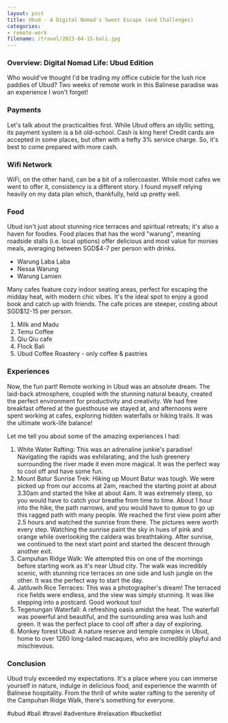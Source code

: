 ```yaml
---
layout: post
title: Ubud - A Digital Nomad's Sweet Escape (and Challenges)
categories:
- remote-work
filename: /travel/2023-04-15-bali.jpg
---
```


<div id="temp-toc-placeholder" style="display:none;">
<h4>On This Page</h4>
* TOC
{:toc}
</div>


### Overview: Digital Nomad Life: Ubud Edition
Who would've thought I'd be trading my office cubicle for the lush rice paddies of Ubud? Two weeks of remote work in this Balinese paradise was an experience I won't forget!

### Payments
Let's talk about the practicalities first. While Ubud offers an idyllic setting, its payment system is a bit old-school. Cash is king here! Credit cards are accepted in some places, but often with a hefty 3% service charge. So, it's best to come prepared with more cash.

### Wifi Network
WiFi, on the other hand, can be a bit of a rollercoaster. While most cafes we went to offer it, consistency is a different story. I found myself relying heavily on my data plan which, thankfully, held up pretty well.

### Food
Ubud isn't just about stunning rice terraces and spiritual retreats; it's also a haven for foodies. Food places that has the word "warung", meaning roadside stalls (i.e. local options) offer delicious and most value for monies meals, averaging between SGD$4-7 per person with drinks.
- Warung Laba Laba
- Nessa Warung
- Warung Lamien

Many cafes feature cozy indoor seating areas, perfect for escaping the midday heat, with modern chic vibes. It's the ideal spot to enjoy a good book and catch up with friends. The cafe prices are steeper, costing about SGD$12-15 per person.

1. Milk and Madu
2. Temu Coffee
3. Qiu Qiu cafe
4. Flock Bali
5. Ubud Coffee Roastery - only coffee & pastries

### Experiences
Now, the fun part! Remote working in Ubud was an absolute dream. The laid-back atmosphere, coupled with the stunning natural beauty, created the perfect environment for productivity and creativity. We had free breakfast offered at the guesthouse we stayed at, and afternoons were spent working at cafes, exploring hidden waterfalls or hiking trails. It was the ultimate work-life balance!

Let me tell you about some of the amazing experiences I had:
1. White Water Rafting: This was an adrenaline junkie's paradise! Navigating the rapids was exhilarating, and the lush greenery surrounding the river made it even more magical. It was the perfect way to cool off and have some fun.
2. Mount Batur Sunrise Trek: Hiking up Mount Batur was tough. We were picked up from our accoms at 2am, reached the starting point at about 3.30am and started the hike at about 4am. It was extremely steep, so you would have to catch your breathe from time to time. About 1 hour into the hike, the path narrows, and you would have to queue to go up this ragged path with many people. We reached the first view point after 2.5 hours and watched the sunrise from there. The pictures were worth every step. Watching the sunrise paint the sky in hues of pink and orange while overlooking the caldera was breathtaking. After sunrise, we continued to the next start point and started the descent through another exit.
3. Campuhan Ridge Walk: We attempted this on one of the mornings before starting work as it's near Ubud city. The walk was incredibly scenic, with stunning rice terraces on one side and lush jungle on the other. It was the perfect way to start the day.
4. Jatiluwih Rice Terraces: This was a photographer's dream! The terraced rice fields were endless, and the view was simply stunning. It was like stepping into a postcard. Good workout too!
5. Tegenungan Waterfall: A refreshing oasis amidst the heat. The waterfall was powerful and beautiful, and the surrounding area was lush and green. It was the perfect place to cool off after a day of exploring.
6. Monkey forest Ubud: A nature reserve and temple complex in Ubud, home to over 1260 long-tailed macaques, who are incredibly playful and mischievous.

### Conclusion
Ubud truly exceeded my expectations. It's a place where you can immerse yourself in nature, indulge in delicious food, and experience the warmth of Balinese hospitality. From the thrill of white water rafting to the serenity of the Campuhan Ridge Walk, there's something for everyone.

#ubud #bali #travel #adventure #relaxation #bucketlist

